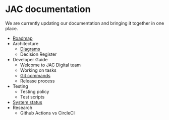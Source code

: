 # JAC documentation

We are currently updating our documentation and bringing it together in one place.

- [Roadmap](roadmap.md)
- Architecture
  - [Diagrams](architecture/index.md)
  - Decision Register
- Developer Guide
  - Welcome to JAC Digital team
  - Working on tasks
  - [Git commands](git-commands.md)
  - Release process
- Testing
  - Testing policy
  - Test scripts
- [System status](status.md)
- Research
  - Github Actions vs CircleCI
